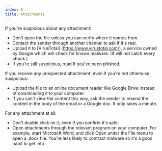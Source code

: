 ```yaml
---
index: 0
title: Attachments
---
```

If you're suspicious about any attachment: 

* Don't open the file unless you can verify where it comes from. 
* Contact the sender through another channel to ask if it's real. 
* Upload it to [VirusTotal] (https://www.virustotal.com/), a service owned  by Google which will check for known malware. (It will not catch every attack.) 
* If you're still suspicious, read If you've been phished.

If you receive any unexpected attachment, even if you're not otherwise susipcious: 

* Upload the file to an online document reader like Google Drive instead of downloading it to your computer.  
* If you can't view the content this way, ask the sender to resend the content in the body of the email or a Google doc. It only takes a minute.

For any attachment at all: 

* Don't double click on it, even if you confirm it's safe. 
* Open attachments through the relevant program on your computer. For example, start Microsoft Word, and click Open under the File menu to open a .docx file. You're less likely to contract malware so it's a good habit to get into.